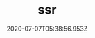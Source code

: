 ---
title:  ssr
heading:
date: 2020-07-07T05:38:56.953Z
categories: ["code"]
tags: 
description: 
---
